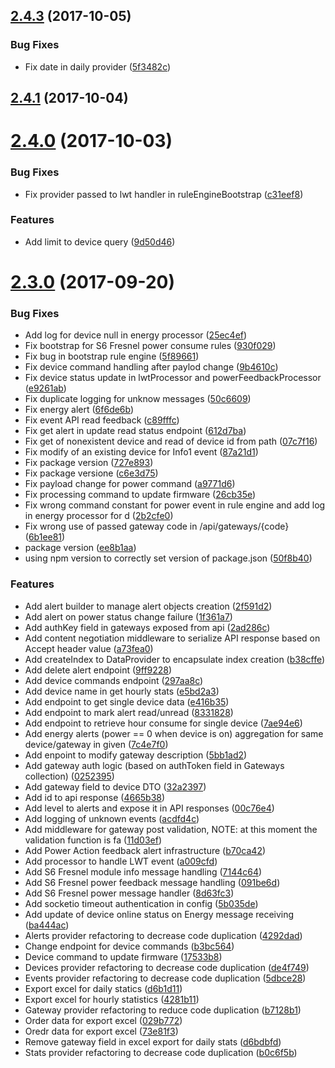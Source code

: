 <a name="2.4.3"></a>
## [2.4.3](https://gitlab.com/smart-office-iot/iot-project-server/compare/v2.4.1...v2.4.3) (2017-10-05)


### Bug Fixes

* Fix date in daily provider ([5f3482c](https://gitlab.com/smart-office-iot/iot-project-server/commit/5f3482c))



<a name="2.4.1"></a>
## [2.4.1](https://gitlab.com/smart-office-iot/iot-project-server/compare/v2.4.0...v2.4.1) (2017-10-04)



<a name="2.4.0"></a>
# [2.4.0](https://gitlab.com/smart-office-iot/iot-project-server/compare/v2.3.0...v2.4.0) (2017-10-03)


### Bug Fixes

* Fix provider passed to lwt handler in ruleEngineBootstrap ([c31eef8](https://gitlab.com/smart-office-iot/iot-project-server/commit/c31eef8))


### Features

* Add limit to device query ([9d50d46](https://gitlab.com/smart-office-iot/iot-project-server/commit/9d50d46))



<a name="2.3.0"></a>
# [2.3.0](https://gitlab.com/smart-office-iot/iot-project-server/compare/5b035de...v2.3.0) (2017-09-20)


### Bug Fixes

* Add log for device null in energy processor ([25ec4ef](https://gitlab.com/smart-office-iot/iot-project-server/commit/25ec4ef))
* Fix bootstrap for S6 Fresnel power consume rules ([930f029](https://gitlab.com/smart-office-iot/iot-project-server/commit/930f029))
* Fix bug in bootstrap rule engine ([5f89661](https://gitlab.com/smart-office-iot/iot-project-server/commit/5f89661))
* Fix device command handling after paylod change ([9b4610c](https://gitlab.com/smart-office-iot/iot-project-server/commit/9b4610c))
* Fix device status update in lwtProcessor and powerFeedbackProcessor ([e9261ab](https://gitlab.com/smart-office-iot/iot-project-server/commit/e9261ab))
* Fix duplicate logging for unknow messages ([50c6609](https://gitlab.com/smart-office-iot/iot-project-server/commit/50c6609))
* Fix energy alert ([6f6de6b](https://gitlab.com/smart-office-iot/iot-project-server/commit/6f6de6b))
* Fix event API read feedback ([c89fffc](https://gitlab.com/smart-office-iot/iot-project-server/commit/c89fffc))
* Fix get alert in update read status endpoint ([612d7ba](https://gitlab.com/smart-office-iot/iot-project-server/commit/612d7ba))
* Fix get of nonexistent device and read of device id from path ([07c7f16](https://gitlab.com/smart-office-iot/iot-project-server/commit/07c7f16))
* Fix modify of an existing device for Info1 event ([87a21d1](https://gitlab.com/smart-office-iot/iot-project-server/commit/87a21d1))
* Fix package version ([727e893](https://gitlab.com/smart-office-iot/iot-project-server/commit/727e893))
* Fix package versione ([c6e3d75](https://gitlab.com/smart-office-iot/iot-project-server/commit/c6e3d75))
* Fix payload change for power command ([a9771d6](https://gitlab.com/smart-office-iot/iot-project-server/commit/a9771d6))
* Fix processing command to update firmware ([26cb35e](https://gitlab.com/smart-office-iot/iot-project-server/commit/26cb35e))
* Fix wrong command constant for power event in rule engine and add log in energy processor for d ([2b2cfe0](https://gitlab.com/smart-office-iot/iot-project-server/commit/2b2cfe0))
* Fix wrong use of passed gateway code in /api/gateways/{code} ([6b1ee81](https://gitlab.com/smart-office-iot/iot-project-server/commit/6b1ee81))
* package version ([ee8b1aa](https://gitlab.com/smart-office-iot/iot-project-server/commit/ee8b1aa))
* using npm version to correctly set version of package.json ([50f8b40](https://gitlab.com/smart-office-iot/iot-project-server/commit/50f8b40))


### Features

* Add alert builder to manage alert objects creation ([2f591d2](https://gitlab.com/smart-office-iot/iot-project-server/commit/2f591d2))
* Add alert on power status change failure ([1f361a7](https://gitlab.com/smart-office-iot/iot-project-server/commit/1f361a7))
* Add authKey field in gateways exposed from api ([2ad286c](https://gitlab.com/smart-office-iot/iot-project-server/commit/2ad286c))
* Add content negotiation middleware to serialize API response based on Accept header value ([a73fea0](https://gitlab.com/smart-office-iot/iot-project-server/commit/a73fea0))
* Add createIndex to DataProvider to encapsulate index creation ([b38cffe](https://gitlab.com/smart-office-iot/iot-project-server/commit/b38cffe))
* Add delete alert endpoint ([9ff9228](https://gitlab.com/smart-office-iot/iot-project-server/commit/9ff9228))
* Add device commands endpoint ([297aa8c](https://gitlab.com/smart-office-iot/iot-project-server/commit/297aa8c))
* Add device name in get hourly stats ([e5bd2a3](https://gitlab.com/smart-office-iot/iot-project-server/commit/e5bd2a3))
* Add endpoint to get single device data ([e416b35](https://gitlab.com/smart-office-iot/iot-project-server/commit/e416b35))
* Add endpoint to mark alert read/unread ([8331828](https://gitlab.com/smart-office-iot/iot-project-server/commit/8331828))
* Add endpoint to retrieve hour consume for single device ([7ae94e6](https://gitlab.com/smart-office-iot/iot-project-server/commit/7ae94e6))
* Add energy alerts (power == 0 when device is on) aggregation for same device/gateway in given ([7c4e7f0](https://gitlab.com/smart-office-iot/iot-project-server/commit/7c4e7f0))
* Add enpoint to modify gateway description ([5bb1ad2](https://gitlab.com/smart-office-iot/iot-project-server/commit/5bb1ad2))
* Add gateway auth logic (based on authToken field in Gateways collection) ([0252395](https://gitlab.com/smart-office-iot/iot-project-server/commit/0252395))
* Add gateway field to device DTO ([32a2397](https://gitlab.com/smart-office-iot/iot-project-server/commit/32a2397))
* Add id to api response ([4665b38](https://gitlab.com/smart-office-iot/iot-project-server/commit/4665b38))
* Add level to alerts and expose it in API responses ([00c76e4](https://gitlab.com/smart-office-iot/iot-project-server/commit/00c76e4))
* Add logging of unknown events ([acdfd4c](https://gitlab.com/smart-office-iot/iot-project-server/commit/acdfd4c))
* Add middleware for gateway post validation, NOTE: at this moment the validation function is fa ([11d03ef](https://gitlab.com/smart-office-iot/iot-project-server/commit/11d03ef))
* Add Power Action feedback alert infrastructure ([b70ca42](https://gitlab.com/smart-office-iot/iot-project-server/commit/b70ca42))
* Add processor to handle LWT event ([a009cfd](https://gitlab.com/smart-office-iot/iot-project-server/commit/a009cfd))
* Add S6 Fresnel module info message handling ([7144c64](https://gitlab.com/smart-office-iot/iot-project-server/commit/7144c64))
* Add S6 Fresnel power feedback message handling ([091be6d](https://gitlab.com/smart-office-iot/iot-project-server/commit/091be6d))
* Add S6 Fresnel power message handler ([8d63fc3](https://gitlab.com/smart-office-iot/iot-project-server/commit/8d63fc3))
* Add socketio timeout authentication in config ([5b035de](https://gitlab.com/smart-office-iot/iot-project-server/commit/5b035de))
* Add update of device online status on Energy message receiving ([ba444ac](https://gitlab.com/smart-office-iot/iot-project-server/commit/ba444ac))
* Alerts provider refactoring to decrease code duplication ([4292dad](https://gitlab.com/smart-office-iot/iot-project-server/commit/4292dad))
* Change endpoint for device commands ([b3bc564](https://gitlab.com/smart-office-iot/iot-project-server/commit/b3bc564))
* Device command to update firmware ([17533b8](https://gitlab.com/smart-office-iot/iot-project-server/commit/17533b8))
* Devices provider refactoring to decrease code duplication ([de4f749](https://gitlab.com/smart-office-iot/iot-project-server/commit/de4f749))
* Events provider refactoring to decrease code duplication ([5dbce28](https://gitlab.com/smart-office-iot/iot-project-server/commit/5dbce28))
* Export excel for daily statics ([d6b1d11](https://gitlab.com/smart-office-iot/iot-project-server/commit/d6b1d11))
* Export excel for hourly statistics ([4281b11](https://gitlab.com/smart-office-iot/iot-project-server/commit/4281b11))
* Gateway provider refactoring to reduce code duplication ([b7128b1](https://gitlab.com/smart-office-iot/iot-project-server/commit/b7128b1))
* Order data for export excel ([029b772](https://gitlab.com/smart-office-iot/iot-project-server/commit/029b772))
* Oredr data for export excel ([73e81f3](https://gitlab.com/smart-office-iot/iot-project-server/commit/73e81f3))
* Remove gateway field in excel export for daily stats ([d6bdbfd](https://gitlab.com/smart-office-iot/iot-project-server/commit/d6bdbfd))
* Stats provider refactoring to decrease code duplication ([b0c6f5b](https://gitlab.com/smart-office-iot/iot-project-server/commit/b0c6f5b))



